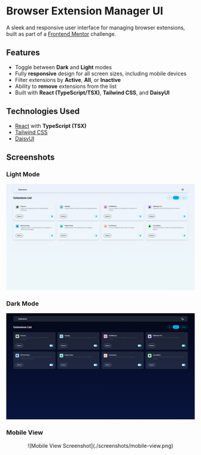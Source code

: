 # Browser Extension Manager UI

A sleek and responsive user interface for managing browser extensions, built as part of a [Frontend Mentor](https://www.frontendmentor.io/) challenge.

## Features

- Toggle between **Dark** and **Light** modes  
- Fully **responsive** design for all screen sizes, including mobile devices  
- Filter extensions by **Active**, **All**, or **Inactive**  
- Ability to **remove** extensions from the list  
- Built with **React (TypeScript/TSX)**, **Tailwind CSS**, and **DaisyUI**

## Technologies Used

- [React](https://reactjs.org/) with **TypeScript (TSX)**  
- [Tailwind CSS](https://tailwindcss.com/)  
- [DaisyUI](https://daisyui.com/)

## Screenshots

### Light Mode  
![Light Mode Screenshot](./screenshots/light-mode.png)

### Dark Mode  
![Dark Mode Screenshot](./screenshots/dark-mode.png)

### Mobile View  
<div style="display:flex; justify-content: center;">![Mobile View Screenshot](./screenshots/mobile-view.png)<div>

